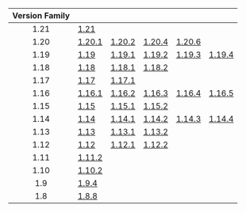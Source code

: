 | Version Family | | | | | |
|:---:|---|---|---|---|---|
| 1.21 | [1.21](https://github.com/BaldGang/spigot-build/releases/download/20240628/spigot-1.21.jar) | | | | |
| 1.20 | [1.20.1](https://github.com/BaldGang/spigot-build/releases/download/20240628/spigot-1.20.1.jar) | [1.20.2](https://github.com/BaldGang/spigot-build/releases/download/20240628/spigot-1.20.2.jar) | [1.20.4](https://github.com/BaldGang/spigot-build/releases/download/20240628/spigot-1.20.4.jar) | [1.20.6](https://github.com/BaldGang/spigot-build/releases/download/20240628/spigot-1.20.6.jar) | |
| 1.19 | [1.19](https://github.com/BaldGang/spigot-build/releases/download/20240628/spigot-1.19.jar) | [1.19.1](https://github.com/BaldGang/spigot-build/releases/download/20240628/spigot-1.19.1.jar) | [1.19.2](https://github.com/BaldGang/spigot-build/releases/download/20240628/spigot-1.19.2.jar) | [1.19.3](https://github.com/BaldGang/spigot-build/releases/download/20240628/spigot-1.19.3.jar) | [1.19.4](https://github.com/BaldGang/spigot-build/releases/download/20240628/spigot-1.19.4.jar) |
| 1.18 | [1.18](https://github.com/BaldGang/spigot-build/releases/download/20240628/spigot-1.18.jar) | [1.18.1](https://github.com/BaldGang/spigot-build/releases/download/20240628/spigot-1.18.1.jar) | [1.18.2](https://github.com/BaldGang/spigot-build/releases/download/20240628/spigot-1.18.2.jar) | | |
| 1.17 | [1.17](https://github.com/BaldGang/spigot-build/releases/download/20240628/spigot-1.17.jar) | [1.17.1](https://github.com/BaldGang/spigot-build/releases/download/20240628/spigot-1.17.1.jar) | | | |
| 1.16 | [1.16.1](https://github.com/BaldGang/spigot-build/releases/download/20240628/spigot-1.16.1.jar) | [1.16.2](https://github.com/BaldGang/spigot-build/releases/download/20240628/spigot-1.16.2.jar) | [1.16.3](https://github.com/BaldGang/spigot-build/releases/download/20240628/spigot-1.16.3.jar) | [1.16.4](https://github.com/BaldGang/spigot-build/releases/download/20240628/spigot-1.16.4.jar) | [1.16.5](https://github.com/BaldGang/spigot-build/releases/download/20240628/spigot-1.16.5.jar) |
| 1.15 | [1.15](https://github.com/BaldGang/spigot-build/releases/download/20240628/spigot-1.15.jar) | [1.15.1](https://github.com/BaldGang/spigot-build/releases/download/20240628/spigot-1.15.1.jar) | [1.15.2](https://github.com/BaldGang/spigot-build/releases/download/20240628/spigot-1.15.2.jar) | | |
| 1.14 | [1.14](https://github.com/BaldGang/spigot-build/releases/download/20240628/spigot-1.14.jar) | [1.14.1](https://github.com/BaldGang/spigot-build/releases/download/20240628/spigot-1.14.1.jar) | [1.14.2](https://github.com/BaldGang/spigot-build/releases/download/20240628/spigot-1.14.2.jar) | [1.14.3](https://github.com/BaldGang/spigot-build/releases/download/20240628/spigot-1.14.3.jar) | [1.14.4](https://github.com/BaldGang/spigot-build/releases/download/20240628/spigot-1.14.4.jar) |
| 1.13 | [1.13](https://github.com/BaldGang/spigot-build/releases/download/20240628/spigot-1.13.jar) | [1.13.1](https://github.com/BaldGang/spigot-build/releases/download/20240628/spigot-1.13.1.jar) | [1.13.2](https://github.com/BaldGang/spigot-build/releases/download/20240628/spigot-1.13.2.jar) | | |
| 1.12 | [1.12](https://github.com/BaldGang/spigot-build/releases/download/20240628/spigot-1.12.jar) | [1.12.1](https://github.com/BaldGang/spigot-build/releases/download/20240628/spigot-1.12.1.jar) | [1.12.2](https://github.com/BaldGang/spigot-build/releases/download/20240628/spigot-1.12.2.jar) | | |
| 1.11 | [1.11.2](https://github.com/BaldGang/spigot-build/releases/download/20240628/spigot-1.11.2.jar) | | | | |
| 1.10 | [1.10.2](https://github.com/BaldGang/spigot-build/releases/download/20240628/spigot-1.10.2.jar) | | | | |
| 1.9 | [1.9.4](https://github.com/BaldGang/spigot-build/releases/download/20240628/spigot-1.9.4.jar) | | | | |
| 1.8 | [1.8.8](https://github.com/BaldGang/spigot-build/releases/download/20240628/spigot-1.8.8.jar) | | | | |

